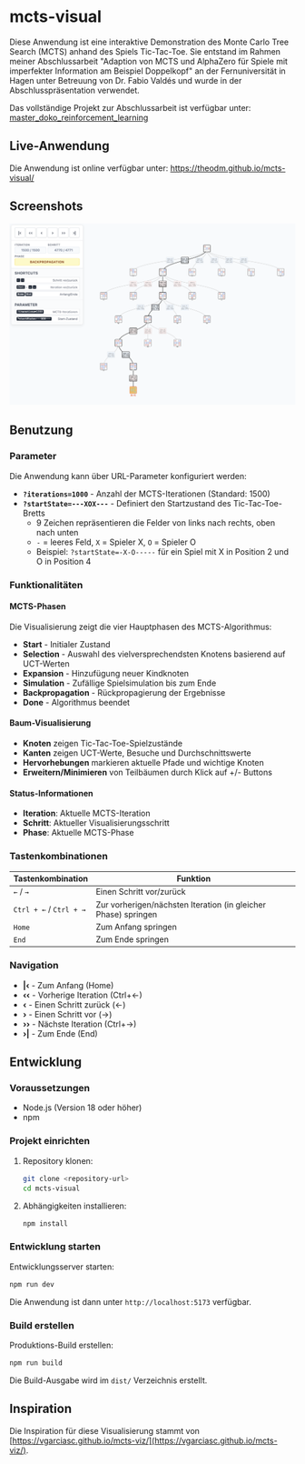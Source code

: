 # mcts-visual

Diese Anwendung ist eine interaktive Demonstration des Monte Carlo Tree Search (MCTS) anhand des Spiels Tic-Tac-Toe. Sie entstand im Rahmen meiner Abschlussarbeit "Adaption von MCTS und AlphaZero für Spiele mit imperfekter Information am Beispiel Doppelkopf" an der Fernuniversität in Hagen unter Betreuung von Dr. Fabio Valdés und wurde in der Abschlusspräsentation verwendet.

Das vollständige Projekt zur Abschlussarbeit ist verfügbar unter: [master_doko_reinforcement_learning](https://github.com/theodm/master_doko_reinforcement_learning)

## Live-Anwendung

Die Anwendung ist online verfügbar unter: https://theodm.github.io/mcts-visual/

## Screenshots

![Screenshot der Anwendung](docs/image.png)

## Benutzung

### Parameter

Die Anwendung kann über URL-Parameter konfiguriert werden:

- **`?iterations=1000`** - Anzahl der MCTS-Iterationen (Standard: 1500)
- **`?startState=---XOX---`** - Definiert den Startzustand des Tic-Tac-Toe-Bretts
  - 9 Zeichen repräsentieren die Felder von links nach rechts, oben nach unten
  - `-` = leeres Feld, `X` = Spieler X, `O` = Spieler O
  - Beispiel: `?startState=-X-O-----` für ein Spiel mit X in Position 2 und O in Position 4

### Funktionalitäten

#### MCTS-Phasen
Die Visualisierung zeigt die vier Hauptphasen des MCTS-Algorithmus:

- **Start** - Initialer Zustand
- **Selection** - Auswahl des vielversprechendsten Knotens basierend auf UCT-Werten
- **Expansion** - Hinzufügung neuer Kindknoten
- **Simulation** - Zufällige Spielsimulation bis zum Ende
- **Backpropagation** - Rückpropagierung der Ergebnisse
- **Done** - Algorithmus beendet

#### Baum-Visualisierung
- **Knoten** zeigen Tic-Tac-Toe-Spielzustände
- **Kanten** zeigen UCT-Werte, Besuche und Durchschnittswerte
- **Hervorhebungen** markieren aktuelle Pfade und wichtige Knoten
- **Erweitern/Minimieren** von Teilbäumen durch Klick auf +/- Buttons

#### Status-Informationen
- **Iteration**: Aktuelle MCTS-Iteration
- **Schritt**: Aktueller Visualisierungsschritt
- **Phase**: Aktuelle MCTS-Phase

### Tastenkombinationen

| Tastenkombination | Funktion |
|-------------------|----------|
| `←` / `→` | Einen Schritt vor/zurück |
| `Ctrl + ←` / `Ctrl + →` | Zur vorherigen/nächsten Iteration (in gleicher Phase) springen |
| `Home` | Zum Anfang springen |
| `End` | Zum Ende springen |

### Navigation
- **|‹** - Zum Anfang (Home)
- **‹‹** - Vorherige Iteration (Ctrl+←)
- **‹** - Einen Schritt zurück (←)
- **›** - Einen Schritt vor (→)
- **››** - Nächste Iteration (Ctrl+→)
- **›|** - Zum Ende (End)

## Entwicklung
### Voraussetzungen
- Node.js (Version 18 oder höher)
- npm

### Projekt einrichten
1. Repository klonen:
   ```bash
   git clone <repository-url>
   cd mcts-visual
   ```

2. Abhängigkeiten installieren:
   ```bash
   npm install
   ```

### Entwicklung starten

Entwicklungsserver starten:
```bash
npm run dev
```

Die Anwendung ist dann unter `http://localhost:5173` verfügbar.

### Build erstellen

Produktions-Build erstellen:
```bash
npm run build
```

Die Build-Ausgabe wird im `dist/` Verzeichnis erstellt.

## Inspiration
Die Inspiration für diese Visualisierung stammt von [https://vgarciasc.github.io/mcts-viz/](https://vgarciasc.github.io/mcts-viz/).